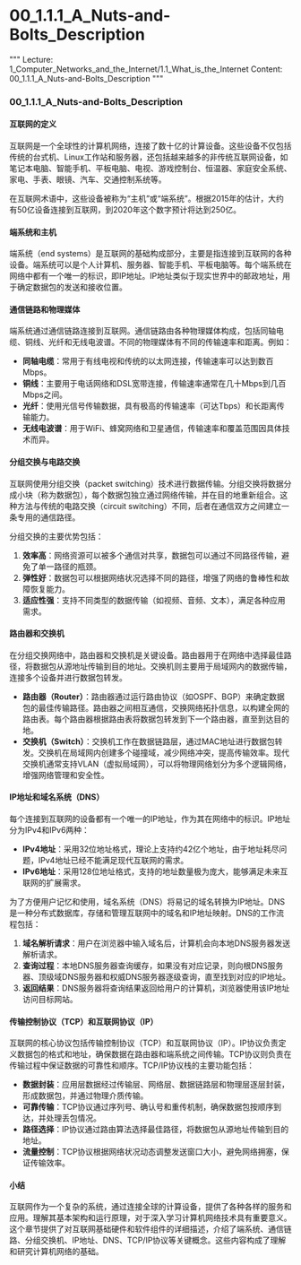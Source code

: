 # 00_1.1.1_A_Nuts-and-Bolts_Description

"""
Lecture: 1_Computer_Networks_and_the_Internet/1.1_What_is_the_Internet
Content: 00_1.1.1_A_Nuts-and-Bolts_Description
"""

### 00_1.1.1_A_Nuts-and-Bolts_Description

#### 互联网的定义

互联网是一个全球性的计算机网络，连接了数十亿的计算设备。这些设备不仅包括传统的台式机、Linux工作站和服务器，还包括越来越多的非传统互联网设备，如笔记本电脑、智能手机、平板电脑、电视、游戏控制台、恒温器、家庭安全系统、家电、手表、眼镜、汽车、交通控制系统等。

在互联网术语中，这些设备被称为“主机”或“端系统”。根据2015年的估计，大约有50亿设备连接到互联网，到2020年这个数字预计将达到250亿。

#### 端系统和主机

端系统（end systems）是互联网的基础构成部分，主要是指连接到互联网的各种设备。端系统可以是个人计算机、服务器、智能手机、平板电脑等。每个端系统在网络中都有一个唯一的标识，即IP地址。IP地址类似于现实世界中的邮政地址，用于确定数据包的发送和接收位置。

#### 通信链路和物理媒体

端系统通过通信链路连接到互联网。通信链路由各种物理媒体构成，包括同轴电缆、铜线、光纤和无线电波谱。不同的物理媒体有不同的传输速率和距离。例如：

- **同轴电缆**：常用于有线电视和传统的以太网连接，传输速率可以达到数百Mbps。
- **铜线**：主要用于电话网络和DSL宽带连接，传输速率通常在几十Mbps到几百Mbps之间。
- **光纤**：使用光信号传输数据，具有极高的传输速率（可达Tbps）和长距离传输能力。
- **无线电波谱**：用于WiFi、蜂窝网络和卫星通信，传输速率和覆盖范围因具体技术而异。

#### 分组交换与电路交换

互联网使用分组交换（packet switching）技术进行数据传输。分组交换将数据分成小块（称为数据包），每个数据包独立通过网络传输，并在目的地重新组合。这种方法与传统的电路交换（circuit switching）不同，后者在通信双方之间建立一条专用的通信路径。

分组交换的主要优势包括：

1. **效率高**：网络资源可以被多个通信对共享，数据包可以通过不同路径传输，避免了单一路径的瓶颈。
2. **弹性好**：数据包可以根据网络状况选择不同的路径，增强了网络的鲁棒性和故障恢复能力。
3. **适应性强**：支持不同类型的数据传输（如视频、音频、文本），满足各种应用需求。

#### 路由器和交换机

在分组交换网络中，路由器和交换机是关键设备。路由器用于在网络中选择最佳路径，将数据包从源地址传输到目的地址。交换机则主要用于局域网内的数据传输，连接多个设备并进行数据包转发。

- **路由器（Router）**：路由器通过运行路由协议（如OSPF、BGP）来确定数据包的最佳传输路径。路由器之间相互通信，交换网络拓扑信息，以构建全网的路由表。每个路由器根据路由表将数据包转发到下一个路由器，直至到达目的地。
- **交换机（Switch）**：交换机工作在数据链路层，通过MAC地址进行数据包转发。交换机在局域网内创建多个碰撞域，减少网络冲突，提高传输效率。现代交换机通常支持VLAN（虚拟局域网），可以将物理网络划分为多个逻辑网络，增强网络管理和安全性。

#### IP地址和域名系统（DNS）

每个连接到互联网的设备都有一个唯一的IP地址，作为其在网络中的标识。IP地址分为IPv4和IPv6两种：

- **IPv4地址**：采用32位地址格式，理论上支持约42亿个地址，由于地址耗尽问题，IPv4地址已经不能满足现代互联网的需求。
- **IPv6地址**：采用128位地址格式，支持的地址数量极为庞大，能够满足未来互联网的扩展需求。

为了方便用户记忆和使用，域名系统（DNS）将易记的域名转换为IP地址。DNS是一种分布式数据库，存储和管理互联网中的域名和IP地址映射。DNS的工作流程包括：

1. **域名解析请求**：用户在浏览器中输入域名后，计算机会向本地DNS服务器发送解析请求。
2. **查询过程**：本地DNS服务器查询缓存，如果没有对应记录，则向根DNS服务器、顶级域DNS服务器和权威DNS服务器逐级查询，直至找到对应的IP地址。
3. **返回结果**：DNS服务器将查询结果返回给用户的计算机，浏览器使用该IP地址访问目标网站。

#### 传输控制协议（TCP）和互联网协议（IP）

互联网的核心协议包括传输控制协议（TCP）和互联网协议（IP）。IP协议负责定义数据包的格式和地址，确保数据在路由器和端系统之间传输。TCP协议则负责在传输过程中保证数据的可靠性和顺序。TCP/IP协议栈的主要功能包括：

- **数据封装**：应用层数据经过传输层、网络层、数据链路层和物理层逐层封装，形成数据包，并通过物理介质传输。
- **可靠传输**：TCP协议通过序列号、确认号和重传机制，确保数据包按顺序到达，并处理丢包情况。
- **路径选择**：IP协议通过路由算法选择最佳路径，将数据包从源地址传输到目的地址。
- **流量控制**：TCP协议根据网络状况动态调整发送窗口大小，避免网络拥塞，保证传输效率。

#### 小结

互联网作为一个复杂的系统，通过连接全球的计算设备，提供了各种各样的服务和应用。理解其基本架构和运行原理，对于深入学习计算机网络技术具有重要意义。这个章节提供了对互联网基础硬件和软件组件的详细描述，介绍了端系统、通信链路、分组交换机、IP地址、DNS、TCP/IP协议等关键概念。这些内容构成了理解和研究计算机网络的基础。